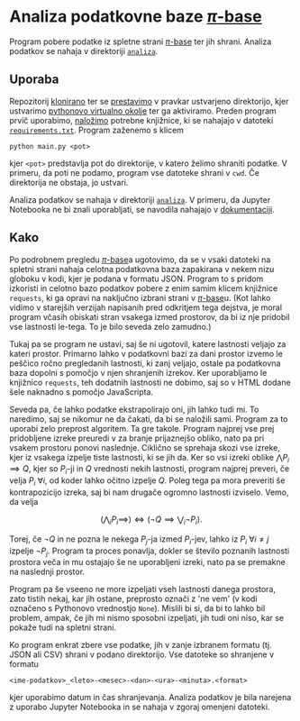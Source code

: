 


# Analiza podatkovne baze [$`\pi`$-base](https://topology.pi-base.org)

Program pobere podatke iz spletne strani [$`\pi`$-base](https://topology.pi-base.org) ter jih shrani. Analiza podatkov se nahaja v direktoriji [`analiza`](analiza).


## Uporaba

Repozitorij [klonirano](https://docs.github.com/en/repositories/creating-and-managing-repositories/cloning-a-repository) ter se [prestavimo](https://man.cx/cd) v pravkar ustvarjeno direktorijo, kjer ustvarimo [pythonovo virtualno okolje](https://docs.python.org/3/library/venv.html) ter ga aktiviramo. Preden program prvič uporabimo, [naložimo](https://pip.pypa.io/en/stable/user_guide/) potrebne knjižnice, ki se nahajajo v datoteki [`requirements.txt`](requirements.txt).
Program zaženemo s klicem
```
python main.py <pot>
```
kjer `<pot>` predstavlja pot do direktorije, v katero želimo shraniti podatke. V primeru, da poti ne podamo, program vse datoteke shrani v `cwd`. Če direktorija ne obstaja, jo ustvari.

Analiza podatkov se nahaja v direktoriji [`analiza`](analiza). V primeru, da Jupyter Notebooka ne bi znali uporabljati, se navodila nahajajo v [dokumentaciji](https://jupyter-notebook.readthedocs.io/en/latest/notebook.html).


## Kako

Po podrobnem pregledu [$`\pi`$-base](https://topology.pi-base.org)a ugotovimo, da se v vsaki datoteki na spletni strani nahaja celotna podatkovna baza zapakirana v nekem nizu globoku v kodi, kjer je podana v formatu JSON. Program to s pridom izkoristi in celotno bazo podatkov pobere z enim samim klicem knjižnice `requests`, ki ga opravi na naključno izbrani strani v [$`\pi`$-base](https://topology.pi-base.org)u. (Kot lahko vidimo v starejših verzijah napisanih pred odkritjem tega dejstva, je moral program včasih obiskati stran vsakega izmed prostorov, da bi iz nje pridobil vse lastnosti le-tega. To je bilo seveda zelo zamudno.)

Tukaj pa se program ne ustavi, saj še ni ugotovil, katere lastnosti veljajo za kateri prostor. Primarno lahko v podatkovni bazi za dani prostor izvemo le peščico ročno pregledanih lastnosti, ki zanj veljajo, ostale pa podatkovna baza dopolni s pomočjo v njen shranjenih izrekov. Ker uporabljamo le knjižnico `requests`, teh dodatnih lastnosti ne dobimo, saj so v HTML dodane šele naknadno s pomočjo JavaScripta.

Seveda pa, če lahko podatke ekstrapolirajo oni, jih lahko tudi mi. To naredimo, saj se nikomur ne da čakati, da bi se naložili sami. Program za to uporabi zelo preprost algoritem. Ta gre takole. Program najprej vse prej pridobljene izreke preuredi v za branje prijaznejšo obliko, nato pa pri vsakem prostoru ponovi naslednje. Ciklično se sprehaja skozi vse izreke, kjer iz vsakega izpelje tiste lastnosti, ki se jih da. Ker so vsi izreki oblike $`\bigwedge P_i \implies Q`$, kjer so $`P_i`$-ji in $`Q`$ vrednosti nekih lastnosti, program najprej preveri, če velja $`P_i`$ $`\forall i`$, od koder lahko očitno izpelje $`Q`$. Poleg tega pa mora preveriti še kontrapozicijo izreka, saj bi nam drugače ogromno lastnosti izviselo. Vemo, da velja
```math
\left( \bigwedge_i P_i \implies \right) \iff \left( \neg Q \implies \bigvee_i \neg P_i \right).
```
Torej, če $`\neg Q`$ in ne pozna le nekega $`P_j`$-ja izmed $`P_i`$-jev, lahko iz $`P_i`$ $`\forall i \neq j`$ izpelje $`\neg P_j`$. Program ta proces ponavlja, dokler se število poznanih lastnosti prostora veča in mu ostajajo še ne uporabljeni izreki, nato pa se premakne na naslednji prostor.

Program pa še vseeno ne more izpeljati vseh lastnosti danega prostora, zato tistih nekaj, kar jih ostane, preprosto označi z 'ne vem' (v kodi označeno s Pythonovo vrednostjo `None`). Mislili bi si, da bi to lahko bil problem, ampak, če jih mi nismo sposobni izpeljati, jih tudi oni niso, kar se pokaže tudi na spletni strani.

Ko program enkrat zbere vse podatke, jih v zanje izbranem formatu (tj. JSON ali CSV) shrani v podano direktorijo. Vse datoteke so shranjene v formatu
```
<ime-podatkov>_<leto>-<mesec>-<dan>-<ura>-<minuta>.<format>
```
kjer uporabimo datum in čas shranjevanja. Analiza podatkov je bila narejena z uporabo Jupyter Notebooka in se nahaja v zgoraj omenjeni datoteki.
